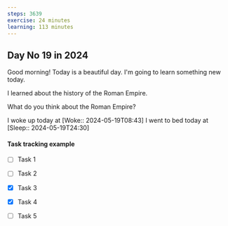 ```yaml
---
steps: 3639
exercise: 24 minutes
learning: 113 minutes
---
```

## Day No 19 in 2024
Good morning! Today is a beautiful day.
I'm going to learn something new today.

I learned about the history of the Roman Empire.

What do you think about the Roman Empire?

I woke up today at [Woke:: 2024-05-19T08:43]
I went to bed today at [Sleep:: 2024-05-19T24:30]

#### Task tracking example
- [ ] Task 1
- [ ] Task 2
- [x] Task 3
- [x] Task 4
- [ ] Task 5

